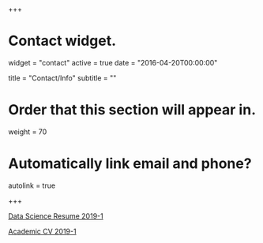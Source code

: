 +++
# Contact widget.
widget = "contact"
active = true
date = "2016-04-20T00:00:00"

title = "Contact/Info"
subtitle = ""

# Order that this section will appear in.
weight = 70

# Automatically link email and phone?
autolink = true

+++

[Data Science Resume 2019-1](/cv/smits_resume_2.pdf)

[Academic CV 2019-1](/cv/smits_cv.pdf)
